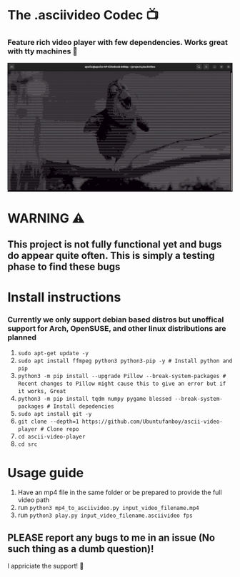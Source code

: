 # The .asciivideo Codec 📺
### Feature rich video player with few dependencies. Works great with tty machines 🚀

![Demo image](ss.png)

# WARNING ⚠️
## This project is not fully functional yet and bugs do appear quite often. This is simply a testing phase to find these bugs

# Install instructions

### Currently we only support debian based distros but unoffical support for Arch, OpenSUSE, and other linux distributions are planned

1. ``sudo apt-get update -y``
2. ``sudo apt install ffmpeg python3 python3-pip -y # Install python and pip``
3. ``python3 -m pip install --upgrade Pillow --break-system-packages # Recent changes to Pillow might cause this to give an error but if it works, Great``
4. ``python3 -m pip install tqdm numpy pygame blessed --break-system-packages # Install depedencies``
5. ``sudo apt install git -y``
6. ``git clone --depth=1 https://github.com/Ubuntufanboy/ascii-video-player # Clone repo``
7. ``cd ascii-video-player``
8. ``cd src``

# Usage guide

1. Have an mp4 file in the same folder or be prepared to provide the full video path
2. run ``python3 mp4_to_asciivideo.py input_video_filename.mp4``
3. run ``python3 play.py input_video_filename.asciivideo fps``

## PLEASE report any bugs to me in an issue (No such thing as a dumb question)!

I appriciate the support! 🛐
